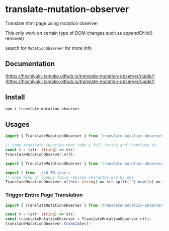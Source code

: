 # translate-mutation-observer

Translate html page using mutation observer

This only work on certain type of DOM changes such as appendChild() remove()

search for `MutationObserver` for more info

## Documentation

[https://hoshiyuki-tamako.github.io/translate-mutation-observer/guide/](https://hoshiyuki-tamako.github.io/translate-mutation-observer/guide/)

## Install

```bash
npm i translate-mutation-observer
```

## Usages

```ts
import { TranslateMutationObserver } from 'translate-mutation-observer';

// some translate function that take a full string and translate it
const t = (str: string) => str;
TranslateMutationObserver.n(t);
```

```ts
import { TranslateMutationObserver } from 'translate-mutation-observer';

import t from './zh-TW.json';
// some kind of lookup table replace character one by one
TranslateMutationObserver.n((str: string) => str.split('').map((s) => t[s]).join());
```

### Trigger Entire Page Translation

```ts
import { TranslateMutationObserver } from 'translate-mutation-observer';

const t = (str: string) => str;
const translateMutationObserver = TranslateMutationObserver.n(t);
translateMutationObserver.translate();
```
